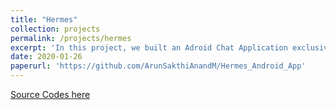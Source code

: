 ```yaml
---
title: "Hermes"
collection: projects
permalink: /projects/hermes
excerpt: 'In this project, we built an Adroid Chat Application exclusive to IITH users that allows users to create communities. Anyone from IITH can Create and Join the communities of their intrest to interact with like minded people'
date: 2020-01-26
paperurl: 'https://github.com/ArunSakthiAnandM/Hermes_Android_App'
---
```


[Source Codes here](https://github.com/ArunSakthiAnandM/Hermes_Android_App)